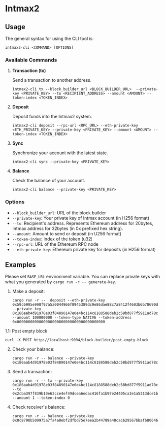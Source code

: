 # Intmax2 

## Usage

The general syntax for using the CLI tool is:

```
intmax2-cli <COMMAND> [OPTIONS]
```

### Available Commands

1. **Transaction (tx)**
   
   Send a transaction to another address.

   ```
   intmax2-cli tx --block_builder_url <BLOCK_BUILDER_URL>  --private-key <PRIVATE_KEY> --to <RECIPIENT_ADDRESS> --amount <AMOUNT> --token-index <TOKEN_INDEX>
   ```

2. **Deposit**
   
   Deposit funds into the Intmax2 system.

   ```
   intmax2-cli deposit --rpc-url <RPC_URL> --eth-private-key <ETH_PRIVATE_KEY> --private-key <PRIVATE_KEY> --amount <AMOUNT> --token-index <TOKEN_INDEX>
   ```

3. **Sync**
   
   Synchronize your account with the latest state.

   ```
   intmax2-cli sync --private-key <PRIVATE_KEY>
   ```

4. **Balance**
   
   Check the balance of your account.

   ```
   intmax2-cli balance --private-key <PRIVATE_KEY>
   ```

### Options

- `--block_builder_url`: URL of the block builder
- `--private-key`: Your private key of Intmax account (in H256 format)
- `--to`: Recipient's address. Represents Ethereum address for 20bytes, Intmax address for 32bytes (in 0x prefixed hex string).
- `--amount`: Amount to send or deposit (in U256 format)
- `--token-index`: Index of the token (u32)
- `--rpc-url`: URL of the Ethereum RPC node
- `--eth-private-key`: Ethereum private key for deposits (in H256 format)

## Examples

Please set `BASE_URL` environment variable. 
You can replace private keys with what you generated by `cargo run -r -- generate-key`.

1. Make a deposit:
   ```
   cargo run -r --  deposit --eth-private-key 0x59c6995e998f97a5a0044966f0945389dc9e86dae88c7a8412f4603b6b78690d --private-key 0x186aab4d91978e03f84890147e0e4bc114c8188588deb2c58bd877f5911ad78c --amount 100000000 --token-type NATIVE --token-address 0x0000000000000000000000000000000000000000
   ```
1.1: Post empty block
   ```
   curl -X POST http://localhost:9004/block-builder/post-empty-block 
   ```

2. Check your balance:
   ```
   cargo run -r -- balance --private-key 0x186aab4d91978e03f84890147e0e4bc114c8188588deb2c58bd877f5911ad78c
   ```
3. Send a transaction:
   ```
   cargo run -r -- tx --private-key 0x186aab4d91978e03f84890147e0e4bc114c8188588deb2c58bd877f5911ad78c --to 0x2cba397f839b10e62cce4ef49dcea6edac416fa1b97e24405ca3e1a5313dce1b --amount 1 --token-index 0 
   ```

4. Check receiver's balance:
   ```
   cargo run -r -- balance --private-key 0x0c8790b509975a7fa4a0ebf2dfbd75e7eea2b44789a48cac629567bbaf680646
   ```